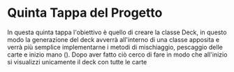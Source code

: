 # Quinta Tappa del Progetto

In questa quinta tappa l'obiettivo è quello di creare la classe Deck, in questo modo la generazione del deck avverrà all'interno di una classe apposita e verrà più semplice implementarne i metodi di mischiaggio, pescaggio delle carte e inizio mano ().
Dopo aver fatto ciò cerco di fare in modo che all'inizio si visualizzi unicamente il deck con tutte le carte  